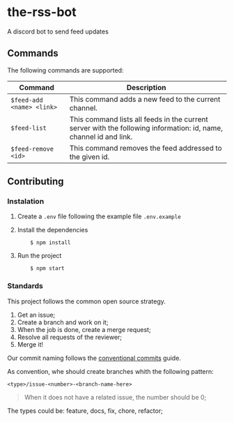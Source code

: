 # the-rss-bot

A discord bot to send feed updates

## Commands

The following commands are supported:

| Command                   | Description                                                                                                       |
| ------------------------- | ----------------------------------------------------------------------------------------------------------------- |
| `$feed-add <name> <link>` | This command adds a new feed to the current channel.                                                              |
| `$feed-list`              | This command lists all feeds in the current server with the following information: id, name, channel id and link. |
| `$feed-remove <id>`       | This command removes the feed addressed to the given id.                                                          |

## Contributing

### Instalation

1. Create a `.env` file following the example file `.env.example`

2. Install the dependencies

   ```
       $ npm install
   ```

3. Run the project
   ```
       $ npm start
   ```

### Standards

This project follows the common open source strategy.

1. Get an issue;
2. Create a branch and work on it;
3. When the job is done, create a merge request;
4. Resolve all requests of the reviewer;
5. Merge it!

Our commit naming follows the [conventional commits](https://www.conventionalcommits.org/en/v1.0.0/) guide.

As convention, whe should create branches whith the following pattern:

```
<type>/issue-<number>-<branch-name-here>
```

> When it does not have a related issue, the number should be 0;

The types could be: feature, docs, fix, chore, refactor;
